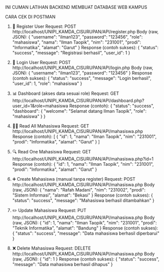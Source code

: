 INI CUMAN LATIHAN BACKEND MEMBUAT DATABASE WEB KAMPUS 

CARA CEK DI POSTMAN


1. 🔑 Register User
Request:
POST http://localhost/UNIPI_KAMDA_CISURUPAN/API/register.php
Body (raw, JSON):
{
  "username": "ilman123",
  "password": "123456",
  "role": "mahasiswa",
  "nama": "Ilman Taopik",
  "nim": "231001",
  "prodi": "Informatika",
  "alamat": "Garut"
}
Response (contoh sukses):
{
  "status": "success",
  "message": "Registrasi berhasil",
  "user_id": 1
}


2. 🔑 Login User
Request:
POST http://localhost/UNIPI_KAMDA_CISURUPAN/API/login.php
Body (raw, JSON):
{
  "username": "ilman123",
  "password": "123456"
}
Response (contoh sukses):
{
  "status": "success",
  "message": "Login berhasil",
  "user_id": 1,
  "role": "mahasiswa"
}


3. 📊 Dashboard (akses data sesuai role)
Request:
GET http://localhost/UNIPI_KAMDA_CISURUPAN/API/dashboard.php?user_id=1&role=mahasiswa
Response (contoh):
{
  "status": "success",
  "dashboard": {
    "welcome": "Selamat datang Ilman Taopik",
    "role": "mahasiswa"
  }
}


4. 👨‍🎓 Read All Mahasiswa
Request:
GET http://localhost/UNIPI_KAMDA_CISURUPAN/API/mahasiswa.php
Response (contoh):
[
  {
    "id": 1,
    "nama": "Ilman Taopik",
    "nim": "231001",
    "prodi": "Informatika",
    "alamat": "Garut"
  }
]


5. 🔍 Read One Mahasiswa
Request:
GET http://localhost/UNIPI_KAMDA_CISURUPAN/API/mahasiswa.php?id=1
Response (contoh):
{
  "id": 1,
  "nama": "Ilman Taopik",
  "nim": "231001",
  "prodi": "Informatika",
  "alamat": "Garut"
}


6. ➕ Create Mahasiswa (manual tanpa register)
Request:
POST http://localhost/UNIPI_KAMDA_CISURUPAN/API/mahasiswa.php
Body (raw, JSON):
{
  "nama": "Rafah Madani",
  "nim": "231002",
  "prodi": "Sistem Informasi",
  "alamat": "Bekasi"
}
Response (contoh sukses):
{
  "status": "success",
  "message": "Mahasiswa berhasil ditambahkan"
}


7. ✏️ Update Mahasiswa
Request:
PUT http://localhost/UNIPI_KAMDA_CISURUPAN/API/mahasiswa.php
Body (raw, JSON):
{
  "id": 1,
  "nama": "Ilman Taopik",
  "nim": "231001",
  "prodi": "Teknik Informatika",
  "alamat": "Bandung"
}
Response (contoh sukses):
{
  "status": "success",
  "message": "Data mahasiswa berhasil diperbarui"
}


8. ❌ Delete Mahasiswa
Request:
DELETE http://localhost/UNIPI_KAMDA_CISURUPAN/API/mahasiswa.php
Body (raw, JSON):
{
  "id": 1
}
Response (contoh sukses):
{
  "status": "success",
  "message": "Data mahasiswa berhasil dihapus"
}
